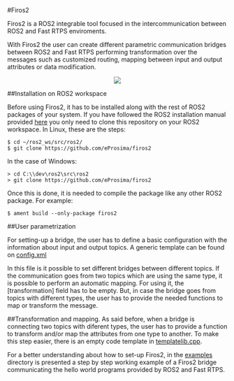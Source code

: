 #Firos2

Firos2 is a ROS2 integrable tool focused in the intercommunication between ROS2 and Fast RTPS enviroments.

With Firos2 the user can create different parametric communication bridges between ROS2 and Fast RTPS performing transformation over the messages such as customized routing, mapping between input and output attributes or data modification.

<p align="center">
<img src="https://github.com/JavierIH/armageddon/blob/firos/doc/images/firos2_schema.png"> 
</p>

##Installation on ROS2 workspace

Before using Firos2, it has to be installed along with the rest of ROS2 packages of your system. If you have followed the ROS2 installation manual provided [here](https://github.com/ros2/ros2/wiki/Installation) you only need to clone this repository on your ROS2 workspace. In Linux, these are the steps:

```
$ cd ~/ros2_ws/src/ros2/
$ git clone https://github.com/eProsima/firos2
```

In the case of Windows:

```
> cd C:\\dev\ros2\src\ros2
> git clone https://github.com/eProsima/firos2
```

Once this is done, it is needed to compile the package like any other ROS2 package. For example:

```
$ ament build --only-package firos2
```

##User parametrization

For setting-up a bridge, the user has to define a basic configuration with the information about input and output topics. A generic template can be found on [config.xml](resource/config.xml)

In this file is it possible to set different bridges between different topics. If the communication goes from two topics which are using the same type, it is possible to perform an automatic mapping. For using it, the [transformation] field has to be empty. But, in case the bridge goes from topics with different types, the user has to provide the needed functions to map or transform the message.

##Transformation and mapping.
As said before, when a bridge is connecting two topics with diferent types, the user has to provide a function to transform and/or map the attributes from one type to another. To make this step easier, there is an empty code template in [templatelib.cpp](resource/templatelib.cpp).

For a better understanding about how to set-up Firos2, in the [examples](examples/helloworld) directory is presented a step by step working example of a Firos2 bridge communicating the hello world programs provided by ROS2 and Fast RTPS.
